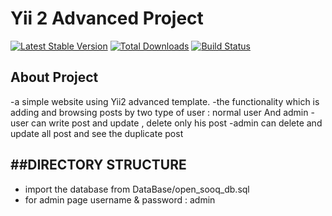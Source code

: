 Yii 2 Advanced Project 
===============================


[![Latest Stable Version](https://poser.pugx.org/yiisoft/yii2-app-advanced/v/stable.png)](https://packagist.org/packages/yiisoft/yii2-app-advanced)
[![Total Downloads](https://poser.pugx.org/yiisoft/yii2-app-advanced/downloads.png)](https://packagist.org/packages/yiisoft/yii2-app-advanced)
[![Build Status](https://travis-ci.org/yiisoft/yii2-app-advanced.svg?branch=master)](https://travis-ci.org/yiisoft/yii2-app-advanced)

## About Project
-a simple website using Yii2 advanced template.
-the functionality which is adding and browsing posts by two type of user : normal user And admin
-user can write post and update , delete only his post
-admin can delete and update all post and see the duplicate post

##DIRECTORY STRUCTURE
-------------------
* import the database from DataBase/open_sooq_db.sql
* for admin page  username & password : admin
